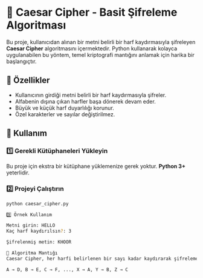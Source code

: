 # 🔐 Caesar Cipher - Basit Şifreleme Algoritması

Bu proje, kullanıcıdan alınan bir metni belirli bir harf kaydırmasıyla şifreleyen **Caesar Cipher** algoritmasını içermektedir. Python kullanarak kolayca uygulanabilen bu yöntem, temel kriptografi mantığını anlamak için harika bir başlangıçtır.

## 📌 Özellikler
- Kullanıcının girdiği metni belirli bir harf kaydırmasıyla şifreler.
- Alfabenin dışına çıkan harfler başa dönerek devam eder.
- Büyük ve küçük harf duyarlılığı korunur.
- Özel karakterler ve sayılar değiştirilmez.

## 🚀 Kullanım
### 1️⃣ Gerekli Kütüphaneleri Yükleyin  
Bu proje için ekstra bir kütüphane yüklemenize gerek yoktur. **Python 3+** yeterlidir.

### 2️⃣ Projeyi Çalıştırın
```bash
python caesar_cipher.py

3️⃣ Örnek Kullanım

Metni girin: HELLO
Kaç harf kaydırılsın?: 3

Şifrelenmiş metin: KHOOR

🔑 Algoritma Mantığı
Caesar Cipher, her harfi belirlenen bir sayı kadar kaydırarak şifreleme yapar. Örneğin, 3 harf kaydırma ile:

A → D, B → E, C → F, ..., X → A, Y → B, Z → C
